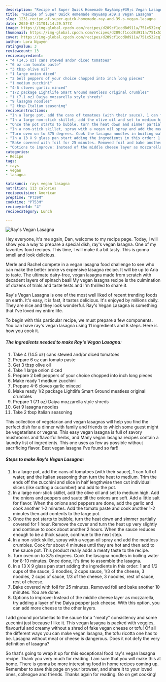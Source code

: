 ```yaml
---
description: "Recipe of Super Quick Homemade Ray&amp;#39;s Vegan Lasagna"
title: "Recipe of Super Quick Homemade Ray&amp;#39;s Vegan Lasagna"
slug: 1231-recipe-of-super-quick-homemade-ray-and-39-s-vegan-lasagna
date: 2020-07-21T01:14:29.577Z
image: https://img-global.cpcdn.com/recipes/d209cf1ccd8d911a/751x532cq70/rays-vegan-lasagna-recipe-main-photo.jpg
thumbnail: https://img-global.cpcdn.com/recipes/d209cf1ccd8d911a/751x532cq70/rays-vegan-lasagna-recipe-main-photo.jpg
cover: https://img-global.cpcdn.com/recipes/d209cf1ccd8d911a/751x532cq70/rays-vegan-lasagna-recipe-main-photo.jpg
author: Lora Nguyen
ratingvalue: 3
reviewcount: 13
recipeingredient:
- "4 (14.5 oz) cans stewed andor diced tomatoes"
- "6 oz can tomato paste"
- "3 tbsp olive oil"
- "1 large onion diced"
- "2 bell peppers of your choice chopped into inch long pieces"
- "1 medium zucchini"
- "4-6 cloves garlic minced"
- "1/2 package Lightlife Smart Ground meatless original crumbles"
- "1 (7.1 oz) Daiya mozzarella style shreds"
- "9 lasagna noodles"
- "2 tbsp Italian seasoning"
recipeinstructions:
- "In a large pot, add the cans of tomatoes (with their sauce), 1 can full of water, and the Italian seasoning then turn the heat to medium. Trim the ends off the zucchini and slice in half lengthwise then cut individual slices (like cutting a cucumber) and add to the pot."
- "In a large non-stick skillet, add the olive oil and set to medium high. Add the onions and peppers and saute till the onions are soft. Add a little salt for flavor. When the onions and peppers are done, add the garlic and cook another 1-2 minutes. Add the tomato paste and cook another 1-2 minutes then add contents to the large pot."
- "Once the pot starts to bubble, turn the heat down and simmer partially covered for 1 hour. Remove the cover and turn the heat up very slightly and continue to cook about another 2 hours. When the sauce reduces enough to be a thick sauce, continue to the next step."
- "In a non-stick skillet, spray with a vegan oil spray and add the meatless crumbles. Cook for about 4 minutes until they are hot and then add to the sauce pot. This product really adds a meaty taste to the recipe."
- "Turn oven on to 375 degrees. Cook the lasagna noodles in boiling water for 8-10 minutes. Once done, it&#39;s time to assemble the lasagna."
- "In a 13 X 9 glass pan start adding the ingredients in this order: 1 and 1/2 cups of the sauce, 3 noodles, 2 cups sauce, 1/3 of the cheese, 3 noodles, 2 cups of sauce, 1/3 of the cheese, 3 noodles, rest of sauce, rest of cheese."
- "Bake covered with foil for 25 minutes. Removed foil and bake another 10 minutes. You are done."
- "Options to improve: Instead of the middle cheese layer as mozzarella, try adding a layer of the Daiya pepper jack cheese. With this option, you can add more cheese to the other layers."
categories:
- Recipe
tags:
- rays
- vegan
- lasagna

katakunci: rays vegan lasagna 
nutrition: 113 calories
recipecuisine: American
preptime: "PT39M"
cooktime: "PT53M"
recipeyield: "4"
recipecategory: Lunch

---
```



![Ray&#39;s Vegan Lasagna](https://img-global.cpcdn.com/recipes/d209cf1ccd8d911a/751x532cq70/rays-vegan-lasagna-recipe-main-photo.jpg)

Hey everyone, it's me again, Dan, welcome to my recipe page. Today, I will show you a way to prepare a special dish, ray&#39;s vegan lasagna. One of my favorites food recipes. This time, I will make it a bit tasty. This is gonna smell and look delicious.

Merle and Rachel compete in a vegan lasagna food challenge to see who can make the better broke vs expensive lasagna recipe. It will be up to Aria to taste. The ultimate dairy-free, vegan lasagna made from scratch with decadent layers of spinach basil My vegan lasagna recipe is the culmination of dozens of trials and taste tests and I&#39;m thrilled to share it.

Ray&#39;s Vegan Lasagna is one of the most well liked of recent trending foods on earth. It's easy, it is fast, it tastes delicious. It's enjoyed by millions daily. They are nice and they look wonderful. Ray&#39;s Vegan Lasagna is something that I've loved my entire life.


To begin with this particular recipe, we must prepare a few components. You can have ray&#39;s vegan lasagna using 11 ingredients and 8 steps. Here is how you cook it.

<!--inarticleads1-->

##### The ingredients needed to make Ray&#39;s Vegan Lasagna:

1. Take 4 (14.5 oz) cans stewed and/or diced tomatoes
1. Prepare 6 oz can tomato paste
1. Get 3 tbsp olive oil
1. Take 1 large onion diced
1. Prepare 2 bell peppers of your choice chopped into inch long pieces
1. Make ready 1 medium zucchini
1. Prepare 4-6 cloves garlic minced
1. Make ready 1/2 package Lightlife Smart Ground meatless original crumbles
1. Prepare 1 (7.1 oz) Daiya mozzarella style shreds
1. Get 9 lasagna noodles
1. Take 2 tbsp Italian seasoning


This collection of vegetarian and vegan lasagnas will help you find the perfect dish for a dinner with family and friends to which some guest might be vegetarians or vegans. This easy vegan lasagna is full of savory mushrooms and flavorful herbs, and Many vegan lasagna recipes contain a laundry list of ingredients. This one uses as few as possible without sacrificing flavor. Best vegan lasagna I&#39;ve found so far!! 

<!--inarticleads2-->

##### Steps to make Ray&#39;s Vegan Lasagna:

1. In a large pot, add the cans of tomatoes (with their sauce), 1 can full of water, and the Italian seasoning then turn the heat to medium. Trim the ends off the zucchini and slice in half lengthwise then cut individual slices (like cutting a cucumber) and add to the pot.
1. In a large non-stick skillet, add the olive oil and set to medium high. Add the onions and peppers and saute till the onions are soft. Add a little salt for flavor. When the onions and peppers are done, add the garlic and cook another 1-2 minutes. Add the tomato paste and cook another 1-2 minutes then add contents to the large pot.
1. Once the pot starts to bubble, turn the heat down and simmer partially covered for 1 hour. Remove the cover and turn the heat up very slightly and continue to cook about another 2 hours. When the sauce reduces enough to be a thick sauce, continue to the next step.
1. In a non-stick skillet, spray with a vegan oil spray and add the meatless crumbles. Cook for about 4 minutes until they are hot and then add to the sauce pot. This product really adds a meaty taste to the recipe.
1. Turn oven on to 375 degrees. Cook the lasagna noodles in boiling water for 8-10 minutes. Once done, it&#39;s time to assemble the lasagna.
1. In a 13 X 9 glass pan start adding the ingredients in this order: 1 and 1/2 cups of the sauce, 3 noodles, 2 cups sauce, 1/3 of the cheese, 3 noodles, 2 cups of sauce, 1/3 of the cheese, 3 noodles, rest of sauce, rest of cheese.
1. Bake covered with foil for 25 minutes. Removed foil and bake another 10 minutes. You are done.
1. Options to improve: Instead of the middle cheese layer as mozzarella, try adding a layer of the Daiya pepper jack cheese. With this option, you can add more cheese to the other layers.


I add ground portabellas to the sauce for a &#34;meaty&#34; consistency and some zucchini just because I like it. This vegan lasagna is packed with veggies, flavourful and creamy without a shred of fake vegan cheese or tofu! Of all the different ways you can make vegan lasagna, the tofu ricotta one has to be. Lasagna without meat or cheese is dangerous. Does it not defy the very definition of lasagna? 

So that's going to wrap it up for this exceptional food ray&#39;s vegan lasagna recipe. Thank you very much for reading. I am sure that you will make this at home. There is gonna be more interesting food in home recipes coming up. Remember to save this page on your browser, and share it to your loved ones, colleague and friends. Thanks again for reading. Go on get cooking!
